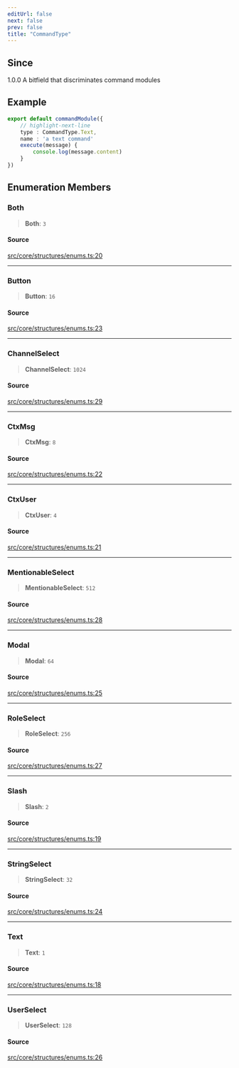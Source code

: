 ```yaml
---
editUrl: false
next: false
prev: false
title: "CommandType"
---
```


## Since

1.0.0
A bitfield that discriminates command modules

## Example

```ts
export default commandModule({
    // highlight-next-line
    type : CommandType.Text,
    name : 'a text command'
    execute(message) {
        console.log(message.content)
    }
})
```

## Enumeration Members

### Both

> **Both**: `3`

#### Source

[src/core/structures/enums.ts:20](https://github.com/sern-handler/handler/blob/222ecd9b61ad0b94830a2a9444118f01e1b7d6cd/src/core/structures/enums.ts#L20)

***

### Button

> **Button**: `16`

#### Source

[src/core/structures/enums.ts:23](https://github.com/sern-handler/handler/blob/222ecd9b61ad0b94830a2a9444118f01e1b7d6cd/src/core/structures/enums.ts#L23)

***

### ChannelSelect

> **ChannelSelect**: `1024`

#### Source

[src/core/structures/enums.ts:29](https://github.com/sern-handler/handler/blob/222ecd9b61ad0b94830a2a9444118f01e1b7d6cd/src/core/structures/enums.ts#L29)

***

### CtxMsg

> **CtxMsg**: `8`

#### Source

[src/core/structures/enums.ts:22](https://github.com/sern-handler/handler/blob/222ecd9b61ad0b94830a2a9444118f01e1b7d6cd/src/core/structures/enums.ts#L22)

***

### CtxUser

> **CtxUser**: `4`

#### Source

[src/core/structures/enums.ts:21](https://github.com/sern-handler/handler/blob/222ecd9b61ad0b94830a2a9444118f01e1b7d6cd/src/core/structures/enums.ts#L21)

***

### MentionableSelect

> **MentionableSelect**: `512`

#### Source

[src/core/structures/enums.ts:28](https://github.com/sern-handler/handler/blob/222ecd9b61ad0b94830a2a9444118f01e1b7d6cd/src/core/structures/enums.ts#L28)

***

### Modal

> **Modal**: `64`

#### Source

[src/core/structures/enums.ts:25](https://github.com/sern-handler/handler/blob/222ecd9b61ad0b94830a2a9444118f01e1b7d6cd/src/core/structures/enums.ts#L25)

***

### RoleSelect

> **RoleSelect**: `256`

#### Source

[src/core/structures/enums.ts:27](https://github.com/sern-handler/handler/blob/222ecd9b61ad0b94830a2a9444118f01e1b7d6cd/src/core/structures/enums.ts#L27)

***

### Slash

> **Slash**: `2`

#### Source

[src/core/structures/enums.ts:19](https://github.com/sern-handler/handler/blob/222ecd9b61ad0b94830a2a9444118f01e1b7d6cd/src/core/structures/enums.ts#L19)

***

### StringSelect

> **StringSelect**: `32`

#### Source

[src/core/structures/enums.ts:24](https://github.com/sern-handler/handler/blob/222ecd9b61ad0b94830a2a9444118f01e1b7d6cd/src/core/structures/enums.ts#L24)

***

### Text

> **Text**: `1`

#### Source

[src/core/structures/enums.ts:18](https://github.com/sern-handler/handler/blob/222ecd9b61ad0b94830a2a9444118f01e1b7d6cd/src/core/structures/enums.ts#L18)

***

### UserSelect

> **UserSelect**: `128`

#### Source

[src/core/structures/enums.ts:26](https://github.com/sern-handler/handler/blob/222ecd9b61ad0b94830a2a9444118f01e1b7d6cd/src/core/structures/enums.ts#L26)
